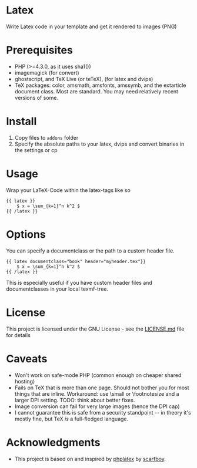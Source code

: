 # Latex
Write Latex code in your template and get it rendered to images (PNG)

# Prerequisites
- PHP                                    (>=4.3.0, as it uses sha1())
- imagemagick                            (for convert)
- ghostscript, and TeX Live (or teTeX),  (for latex and dvips)
- TeX packages: color, amsmath, amsfonts, amssymb, and the extarticle document class.
  Most are standard.   You may need relatively recent versions of some.


# Install
1. Copy files to `addons` folder
2. Specify the absolute paths to your latex, dvips and convert binaries in the settings or cp

# Usage
Wrap your LaTeX-Code within the latex-tags like so 
  
    {{ latex }}
        $ x = \sum_{k=1}^n k^2 $
    {{ /latex }}

# Options
You can specify a documentclass or the path to a custom header file.

    {{ latex documentclass="book" header="myheader.tex"}}
        $ x = \sum_{k=1}^n k^2 $
    {{ /latex }}

This is especially useful if you have custom header files and documentclasses in your local texmf-tree.  

# License
This project is licensed under the GNU License - see the [LICENSE.md](LICENSE.md) file for details


# Caveats
- Won't work on safe-mode PHP  (common enough on cheaper shared hosting)
- Fails on TeX that is more than one page.
  Should not bother you for most things that are inline.
  Workaround: use \small or \footnotesize and a larger DPI setting.
  TODO: think about better fixes.
- Image conversion can fail for very large images  (hence the DPI cap)
- I cannot guarantee this is safe from a security standpoint -- in theory it's mostly fine, but TeX *is* a full-fledged language.

# Acknowledgments

* This project is based on and inspired by [phplatex](https://github.com/scarfboy/phplatex) by [scarfboy](https://github.com/scarfboy).

